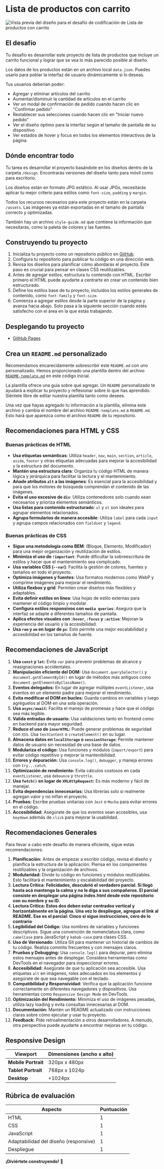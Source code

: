 # Lista de productos con carrito

![Vista previa del diseño para el desafío de codificación de Lista de productos con carrito](./preview.jpg)

## El desafío

Tu desafío es desarrollar este proyecto de lista de productos que incluye un carrito funcional y lograr que se vea lo más parecido posible al diseño.

Los datos de los productos están en un archivo local `data.json`. Puedes usarlo para poblar la interfaz de usuario dinámicamente si lo deseas.

Tus usuarios deberían poder:

- Agregar y eliminar artículos del carrito
- Aumentar/disminuir la cantidad de artículos en el carrito
- Ver un modal de confirmación de pedido cuando hacen clic en "Confirmar pedido"
- Restablecer sus selecciones cuando hacen clic en "Iniciar nuevo pedido"
- Ver el diseño óptimo para la interfaz según el tamaño de pantalla de su dispositivo
- Ver estados de hover y focus en todos los elementos interactivos de la página


## Dónde encontrar todo

Tu tarea es desarrollar el proyecto basándote en los diseños dentro de la carpeta `/design`. Encontrarás versiones del diseño tanto para móvil como para escritorio.

Los diseños están en formato JPG estático. Al usar JPGs, necesitarás aplicar tu mejor criterio para estilos como `font-size`, `padding` y `margin`.

Todos los recursos necesarios para este proyecto están en la carpeta `/assets`. Las imágenes ya están exportadas en el tamaño de pantalla correcto y optimizadas.

También hay un archivo `style-guide.md` que contiene la información que necesitarás, como la paleta de colores y las fuentes.

## Construyendo tu proyecto

1. Inicializa tu proyecto como un repositorio público en [GitHub](https://github.com/). 
2. Configura tu repositorio para publicar tu código en una dirección web. 
3. Revisa los diseños para planificar cómo abordarás el proyecto. Este paso es crucial para pensar en clases CSS reutilizables.
4. Antes de agregar estilos, estructura tu contenido con HTML. Escribir primero el HTML puede ayudarte a centrarte en crear un contenido bien estructurado.
5. Define los estilos base de tu proyecto, incluidos los estilos generales de contenido, como `font-family` y `font-size`.
6. Comienza a agregar estilos desde la parte superior de la página y avanza hacia abajo. Solo pasa a la siguiente sección cuando estés satisfecho con el área en la que estás trabajando.

## Desplegando tu proyecto

- [GitHub Pages](https://pages.github.com/)


## Crea un `README.md` personalizado

Recomendamos encarecidamente sobrescribir este `README.md` con uno personalizado. Hemos proporcionado una plantilla dentro del archivo [`README-template.md`](./README-template.md) en este código inicial.

La plantilla ofrece una guía sobre qué agregar. Un `README` personalizado te ayudará a explicar tu proyecto y reflexionar sobre lo que has aprendido. Siéntete libre de editar nuestra plantilla tanto como desees.

Una vez que hayas agregado tu información a la plantilla, elimina este archivo y cambia el nombre del archivo `README-template.md` a `README.md`. Esto hará que aparezca como el archivo `README` de tu repositorio.


## Recomendaciones para HTML y CSS

### **Buenas prácticas de HTML**

- **Usa etiquetas semánticas**: Utiliza `header`, `nav`, `main`, `section`, `article`, `aside`, `footer` y otras etiquetas adecuadas para mejorar la accesibilidad y la estructura del documento.
- **Mantén una estructura clara**: Organiza tu código HTML de manera lógica y jerárquica para facilitar la lectura y el mantenimiento.
- **Añade atributos `alt` a las imágenes**: Es esencial para la accesibilidad y para que los motores de búsqueda comprendan el contenido de las imágenes.
- **Evita el uso excesivo de `div`**: Utiliza contenedores solo cuando sean necesarios y prioriza elementos semánticos.
- **Usa listas para contenido estructurado**: `ul` y `ol` son ideales para agrupar elementos relacionados.
- **Agrupa formularios de manera accesible**: Utiliza `label` para cada `input` y agrupa campos relacionados con `fieldset` y `legend`.

### **Buenas prácticas de CSS**

- **Sigue una metodología como BEM**: (Bloque, Elemento, Modificador) para una mejor organización y reutilización de estilos.
- **Minimiza el uso de `!important`**: Puede dificultar la sobreescritura de estilos y hacer que el mantenimiento sea complicado.
- **Usa variables CSS (`--var`)**: Facilita la gestión de colores, fuentes y tamaños en todo el proyecto.
- **Optimiza imágenes y fuentes**: Usa formatos modernos como WebP y comprime imágenes para mejorar el rendimiento.
- **Utiliza flexbox y grid**: Permiten crear diseños más flexibles y adaptables.
- **Evita definir estilos en línea**: Usa hojas de estilo externas para mantener el código limpio y modular.
- **Configura estilos responsivos con `media queries`**: Asegura que la interfaz se adapte a diferentes tamaños de pantalla.
- **Aplica efectos visuales con `:hover`, `:focus` y `:active`**: Mejoran la experiencia del usuario y la accesibilidad.
- **Usa `rem` y `em` en lugar de `px`**: Esto permite una mejor escalabilidad y accesibilidad en los tamaños de fuente.

## Recomendaciones de JavaScript

1. **Usa `const` y `let`:** Evita `var` para prevenir problemas de alcance y reasignaciones accidentales.
2. **Manipulación eficiente del DOM:** Usa `document.querySelector()` y `document.getElementById()` en lugar de métodos más antiguos como `document.getElementsByClassName()`.
3. **Eventos delegados:** En lugar de agregar múltiples `eventListener`, usa eventos en un elemento padre para mejorar el rendimiento.
4. **Evita modificar el DOM en bucles:** Guarda cambios en variables y luego agréguelos al DOM en una sola operación.
5. **Usa `async/await`:** Facilita el manejo de promesas y hace que el código sea más legible.
6. **Valida entradas de usuario:** Usa validaciones tanto en frontend como en backend para mayor seguridad.
7. **Reduce el uso de `innerHTML`:** Puede generar problemas de seguridad con `XSS`. Usa `textContent` o `createElement()` en su lugar.
8. **Almacena datos en `localStorage` o `sessionStorage`:** Permite mantener datos de usuario sin necesidad de una base de datos.
9. **Modulariza el código:** Usa funciones y módulos (`import/export`) para evitar código repetitivo y mejorar la mantenibilidad.
10. **Errores y depuración:** Usa `console.log()`, `debugger`, y maneja errores con `try...catch`.
11. **Optimización de rendimiento:** Evita cálculos costosos en cada `eventListener`, usa `debounce` y `throttle`.
12. **Usa `fetch()` en lugar de `XMLHttpRequest`:** Es más moderno y fácil de manejar.
13. **Evita dependencias innecesarias:** Usa librerías solo si realmente agregan valor y no inflan el proyecto.
14. **Pruebas:** Escribe pruebas unitarias con `Jest` o `Mocha` para evitar errores en el código.
15. **Accesibilidad:** Asegúrate de que los eventos sean accesibles, usa `keydown` además de `click` para mejorar la usabilidad.

## Recomendaciones Generales

Para llevar a cabo este desafío de manera eficiente, sigue estas recomendaciones:

1. **Planificación:** Antes de empezar a escribir código, revisa el diseño y planifica la estructura de la aplicación. Piensa en los componentes reutilizables y la organización de archivos.
2. **Modularidad:** Divide tu código en funciones y módulos reutilizables. Esto facilitará el mantenimiento y escalabilidad del proyecto.
3. **Lectura Crítica**: **Felicidades, descubrió el verdadero parcial. Si llegó hasta acá mantenga la calma y no le diga a sus compañeros. El parcial consiste en desplegar una página index.html desde este repositorio con su nombre y su ID.**
4. **Lectura Crítica: Estos dos deben estar centrados vertical y horizontalmente en la página. Una vez lo despliegue, agregue el link al README. Ese es el parcial: Cinco si sigue instrucciones, cero de lo contrario** 
5. **Legibilidad del Código:** Usa nombres de variables y funciones descriptivos. Sigue una convención de nomenclatura clara, como `camelCase` para JavaScript y `kebab-case` para clases CSS.
6. **Uso de Versionado:** Utiliza Git para mantener un historial de cambios de tu código. Realiza commits frecuentes y con mensajes claros.
7. **Pruebas y Debugging:** Usa `console.log()` para depurar, pero elimina estos mensajes antes de desplegar. Considera herramientas como DevTools en el navegador para inspeccionar errores.
8. **Accesibilidad:** Asegúrate de que tu aplicación sea accesible. Usa etiquetas `alt` en imágenes, roles adecuados en los elementos y asegúrate de que sea navegable con el teclado.
9. **Compatibilidad y Responsividad:** Verifica que la aplicación funcione correctamente en diferentes navegadores y dispositivos. Usa herramientas como `Responsive Design Mode` en DevTools.
10. **Optimización del Rendimiento:** Minimiza el uso de imágenes pesadas, utiliza lazy loading y evita consultas innecesarias al DOM.
11. **Documentación:** Mantén un README actualizado con instrucciones claras sobre cómo ejecutar y usar tu proyecto.
12. **Feedback:** Pide retroalimentación a otros desarrolladores. A menudo, otra perspectiva puede ayudarte a encontrar mejoras en tu código.


## Responsive Design

| Viewport            | Dimensiones (ancho x alto) |
| ------------------- | -------------------------- |
| **Mobile Portrait** | 320px x 480px              |
| **Tablet Portrait** | 768px x 1024p              |
| **Desktop**         | +1024px                    |

## Rúbrica de evaluación

| Aspecto                     | Puntuación |
| --------------------------- | ---------- |
| HTML   | 1       |
| CSS | 1       |
| JavaScript    | 1          |
| Adaptabilidad del diseño (responsive)    | 1          |
| Despliegue                  | 1          |


**¡Diviértete construyendo!** 🚀
